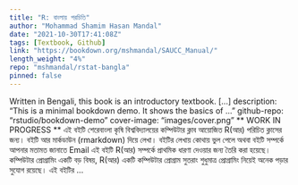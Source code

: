 ```yaml
---
title: "R: বাংলায় পরচিতি"
author: "Mohammad Shamim Hasan Mandal"
date: "2021-10-30T17:41:08Z"
tags: [Textbook, Github]
link: "https://bookdown.org/mshmandal/SAUCC_Manual/"
length_weight: "4%"
repo: "mshmandal/rstat-bangla"
pinned: false
---
```


Written in Bengali, this book is an introductory textbook. [...] description: “This is a minimal bookdown demo. It shows the basics of …” github-repo: “rstudio/bookdown-demo” cover-image: “images/cover.png” ** WORK IN PROGRESS ** এই বইটি শেরেবাংলা কৃষি বিশ্ববিদ্যালয়ের কম্পিউটার ক্লাব আয়োজিত R(আর) পরিচিত ক্লাসের জন্য। বইটি আর মার্কডাউন (rmarkdown) দিয়ে লেখা। বইটির লেখায় কোথায় ভুল পেলে অথবা বইটি সম্পর্কে আপনার মতামত জানাতে Email এই বইটি R(আর) সম্পর্কে প্রাথমিক ধারণা দেওয়ার জন্য তৈরি করা হয়েছে। কম্পিউটার প্রোগ্রামিং একটি বড় বিষয়, R(আর) একটি কম্পিউটার প্রোগ্রাম সুতরাং শুধুমাত্র প্রোগ্রামিং নিয়েই অনেক পড়ার সুযোগ রয়েছে। এই বইটির ...
